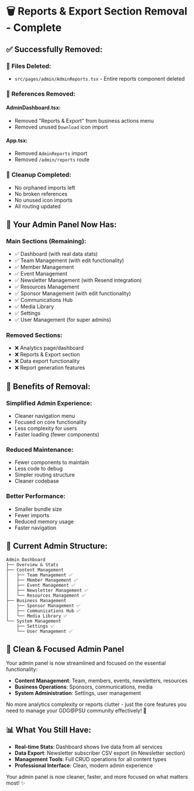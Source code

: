 # 🗑️ Reports & Export Section Removal - Complete

## ✅ **Successfully Removed:**

### 📁 **Files Deleted:**
- `src/pages/admin/AdminReports.tsx` - Entire reports component deleted

### 🔧 **References Removed:**

#### **AdminDashboard.tsx:**
- Removed "Reports & Export" from business actions menu
- Removed unused `Download` icon import

#### **App.tsx:**
- Removed `AdminReports` import
- Removed `/admin/reports` route

### 🧹 **Cleanup Completed:**
- No orphaned imports left
- No broken references
- No unused icon imports
- All routing updated

## 🚀 **Your Admin Panel Now Has:**

### **Main Sections (Remaining):**
- ✅ Dashboard (with real data stats)
- ✅ Team Management (with edit functionality)
- ✅ Member Management
- ✅ Event Management
- ✅ Newsletter Management (with Resend integration)
- ✅ Resources Management
- ✅ Sponsor Management (with edit functionality)
- ✅ Communications Hub
- ✅ Media Library
- ✅ Settings
- ✅ User Management (for super admins)

### **Removed Sections:**
- ❌ Analytics page/dashboard
- ❌ Reports & Export section
- ❌ Data export functionality
- ❌ Report generation features

## 🎯 **Benefits of Removal:**

### **Simplified Admin Experience:**
- Cleaner navigation menu
- Focused on core functionality
- Less complexity for users
- Faster loading (fewer components)

### **Reduced Maintenance:**
- Fewer components to maintain
- Less code to debug
- Simpler routing structure
- Cleaner codebase

### **Better Performance:**
- Smaller bundle size
- Fewer imports
- Reduced memory usage
- Faster navigation

## 🔧 **Current Admin Structure:**

```
Admin Dashboard
├── Overview & Stats
├── Content Management
│   ├── Team Management ✅
│   ├── Member Management ✅
│   ├── Event Management ✅
│   ├── Newsletter Management ✅
│   └── Resources Management ✅
├── Business Management
│   ├── Sponsor Management ✅
│   ├── Communications Hub ✅
│   └── Media Library ✅
└── System Management
    ├── Settings ✅
    └── User Management ✅
```

## 🎉 **Clean & Focused Admin Panel**

Your admin panel is now streamlined and focused on the essential functionality:

- **Content Management**: Team, members, events, newsletters, resources
- **Business Operations**: Sponsors, communications, media
- **System Administration**: Settings, user management

No more analytics complexity or reports clutter - just the core features you need to manage your GDG@PSU community effectively! 🚀

## 📊 **What You Still Have:**

- **Real-time Stats**: Dashboard shows live data from all services
- **Data Export**: Newsletter subscriber CSV export (in Newsletter section)
- **Management Tools**: Full CRUD operations for all content types
- **Professional Interface**: Clean, modern admin experience

Your admin panel is now cleaner, faster, and more focused on what matters most! ✨